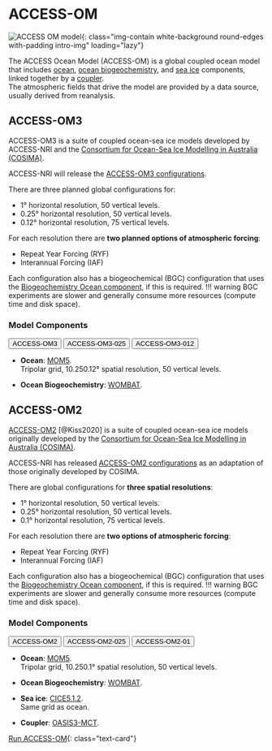 # ACCESS-OM

![ACCESS OM model](/assets/model-config-logos/configurations-without-titles/access-om.png){: class="img-contain white-background round-edges with-padding intro-img" loading="lazy"}

The ACCESS Ocean Model (ACCESS-OM) is a global coupled ocean model that includes [ocean](/models/model_components/ocean), [ocean biogeochemistry](/models/model_components/bgc_ocean), and [sea ice](/models/model_components/sea-ice) components, linked together by a [coupler](/models/model_components/coupler).<br>
The atmospheric fields that drive the model are provided by a data source, usually derived from reanalysis.

## ACCESS-OM3

ACCESS-OM3 is a suite of coupled ocean-sea ice models developed by ACCESS-NRI and the [Consortium for Ocean-Sea Ice Modelling in Australia (COSIMA)](http://cosima.org.au/).<br>

ACCESS-NRI will release the [ACCESS-OM3 configurations](https://github.com/ACCESS-NRI/access-om3-configs).

There are three planned global configurations for:

- 1° horizontal resolution, 50 vertical levels.
- 0.25° horizontal resolution, 50 vertical levels.
- 0.12° horizontal resolution, 75 vertical levels.

For each resolution there are **two planned options of atmospheric forcing**: 

- Repeat Year Forcing (RYF)
- Interannual Forcing (IAF)

Each configuration also has a biogeochemical (BGC) configuration that uses the [Biogeochemistry Ocean component](/models/model_components/bgc_ocean), if this is required.
!!! warning
    BGC experiments are slower and generally consume more resources (compute time and disk space).

### Model Components
<div class="tabLabels" label="ACCESS-OM3-versions">
    <button id="1deg">ACCESS-OM3</button>
    <button id="025deg">ACCESS-OM3-025</button>
    <button id='01deg'>ACCESS-OM3-012</button>
</div>

- **Ocean**: [MOM5](/models/model_components/ocean#mom5).<br>
  Tripolar grid, <span tabcontentfor="1deg">1</span><span tabcontentfor="025deg">0.25</span><span tabcontentfor="01deg">0.12</span>° spatial resolution, 50 vertical levels.

- **Ocean Biogeochemistry**: [WOMBAT](/models/model_components/bgc_ocean#wombat).

## ACCESS-OM2

[ACCESS-OM2](https://gmd.copernicus.org/articles/13/401/2020/) [@Kiss2020] is a suite of coupled ocean-sea ice models originally developed by the [Consortium for Ocean-Sea Ice Modelling in Australia (COSIMA)](http://cosima.org.au/).<br>

ACCESS-NRI has released [ACCESS-OM2 configurations](https://github.com/ACCESS-NRI/access-om2-configs) as an adaptation of those originally developed by COSIMA.

There are global configurations for **three spatial resolutions**:

- 1° horizontal resolution, 50 vertical levels.
- 0.25° horizontal resolution, 50 vertical levels.
- 0.1° horizontal resolution, 75 vertical levels.

For each resolution there are **two options of atmospheric forcing**: 

- Repeat Year Forcing (RYF)
- Interannual Forcing (IAF)

Each configuration also has a biogeochemical (BGC) configuration that uses the [Biogeochemistry Ocean component](/models/model_components/bgc_ocean), if this is required.
!!! warning
    BGC experiments are slower and generally consume more resources (compute time and disk space).

### Model Components
<div class="tabLabels" label="ACCESS-OM2-versions">
    <button id="1deg">ACCESS-OM2</button>
    <button id="025deg">ACCESS-OM2-025</button>
    <button id='01deg'>ACCESS-OM2-01</button>
</div>

- **Ocean**: [MOM5](/models/model_components/ocean#mom5).<br>
  Tripolar grid, <span tabcontentfor="1deg">1</span><span tabcontentfor="025deg">0.25</span><span tabcontentfor="01deg">0.1</span>° spatial resolution, 50 vertical levels.

- **Ocean Biogeochemistry**: [WOMBAT](/models/model_components/bgc_ocean#wombat).

- **Sea ice**: [CICE5.1.2](/models/model_components/sea-ice#cice5).<br>
    Same grid as ocean.

- **Coupler**: [OASIS3-MCT](/models/model_components/coupler#oasis3-mct).

[Run ACCESS-OM](/models/run-a-model/run-access-om){: class="text-card"}
